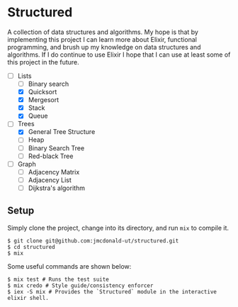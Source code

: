 # Structured

A collection of data structures and algorithms. My hope is that by implementing
this project I can learn more about Elixir, functional programming, and brush up
my knowledge on data structures and algorithms. If I do continue to use Elixir
I hope that I can use at least some of this project in the future.

- [ ] Lists
    - [ ] Binary search
    - [x] Quicksort
    - [x] Mergesort
    - [x] Stack
    - [x] Queue
- [ ] Trees
    - [x] General Tree Structure
    - [ ] Heap
    - [ ] Binary Search Tree
    - [ ] Red-black Tree
- [ ] Graph
    - [ ] Adjacency Matrix
    - [ ] Adjacency List
    - [ ] Dijkstra's algorithm

## Setup

Simply clone the project, change into its directory, and run `mix` to compile
it.

```
$ git clone git@github.com:jmcdonald-ut/structured.git
$ cd structured
$ mix
```

Some useful commands are shown below:
```
$ mix test # Runs the test suite
$ mix credo # Style guide/consistency enforcer
$ iex -S mix # Provides the `Structured` module in the interactive elixir shell.
```

